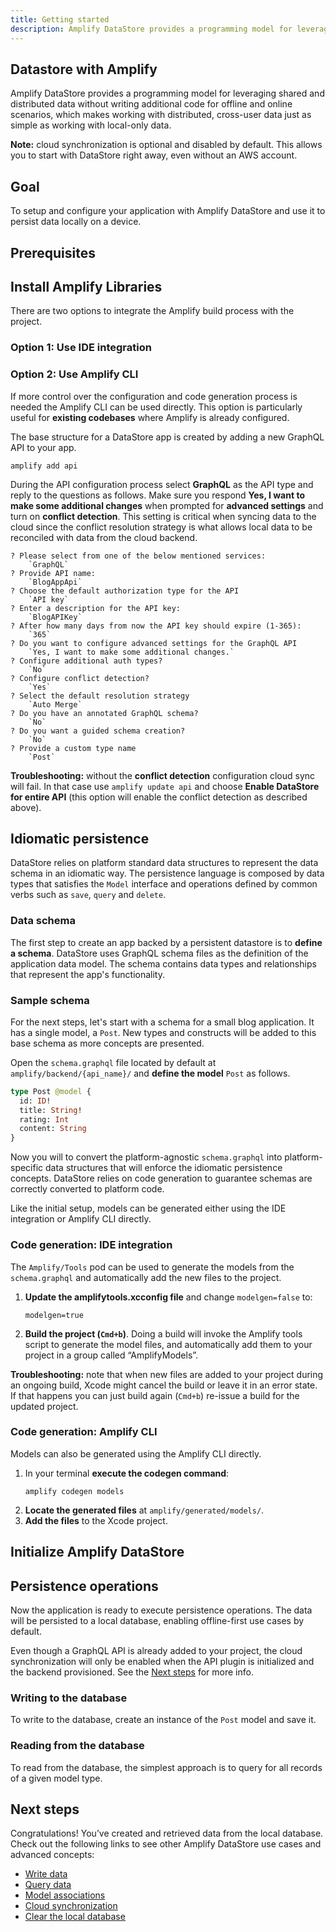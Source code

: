```yaml
---
title: Getting started
description: Amplify DataStore provides a programming model for leveraging shared and distributed data without writing additional code for offline and online scenarios, which makes working with distributed, cross-user data just as simple as working with local-only data.
---
```


## Datastore with Amplify

Amplify DataStore provides a programming model for leveraging shared and distributed data without writing additional code for offline and online scenarios, which makes working with distributed, cross-user data just as simple as working with local-only data.

<amplify-callout>

**Note:** cloud synchronization is optional and disabled by default. This allows you to start with DataStore right away, even without an AWS account.

</amplify-callout>

## Goal
To setup and configure your application with Amplify DataStore and use it to persist data locally on a device.

## Prerequisites

<inline-fragment platform="ios" src="~/lib/datastore/fragments/ios/getting-started/10_preReq.md"></inline-fragment>
<inline-fragment platform="android" src="~/lib/datastore/fragments/android/getting-started/10_preReq.md"></inline-fragment>

## Install Amplify Libraries

<inline-fragment platform="ios" src="~/lib/datastore/fragments/ios/getting-started/20_installLib.md"></inline-fragment>
<inline-fragment platform="android" src="~/lib/datastore/fragments/android/getting-started/20_installLib.md"></inline-fragment>

There are two options to integrate the Amplify build process with the project.

### Option 1: Use IDE integration

<inline-fragment platform="ios" src="~/lib/datastore/fragments/ios/getting-started/30_amplifyTools.md"></inline-fragment>
<inline-fragment platform="android" src="~/lib/datastore/fragments/android/getting-started/30_amplifyTools.md"></inline-fragment>

### Option 2: Use Amplify CLI

If more control over the configuration and code generation process is needed the Amplify CLI can be used directly. This option is particularly useful for **existing codebases** where Amplify is already configured.

The base structure for a DataStore app is created by adding a new GraphQL API to your app.

```console
amplify add api
```

During the API configuration process select **GraphQL** as the API type and reply to the questions as follows. Make sure you respond **Yes, I want to make some additional changes** when prompted for **advanced settings** and turn on **conflict detection**. This setting is critical when syncing data to the cloud since the conflict resolution strategy is what allows local data to be reconciled with data from the cloud backend.

```console
? Please select from one of the below mentioned services:
    `GraphQL`
? Provide API name:
    `BlogAppApi`
? Choose the default authorization type for the API
    `API key`
? Enter a description for the API key:
    `BlogAPIKey`
? After how many days from now the API key should expire (1-365):
    `365`
? Do you want to configure advanced settings for the GraphQL API
    `Yes, I want to make some additional changes.`
? Configure additional auth types?
    `No`
? Configure conflict detection?
    `Yes`
? Select the default resolution strategy
    `Auto Merge`
? Do you have an annotated GraphQL schema?
    `No`
? Do you want a guided schema creation?
    `No`
? Provide a custom type name
    `Post`
```

<amplify-callout warning>

**Troubleshooting:** without the **conflict detection** configuration cloud sync will fail. In that case use `amplify update api` and choose **Enable DataStore for entire API** (this option will enable the conflict detection as described above).

</amplify-callout>

## Idiomatic persistence

DataStore relies on platform standard data structures to represent the data schema in an idiomatic way. The persistence language is composed by data types that satisfies the `Model` interface and operations defined by common verbs such as `save`, `query` and `delete`.

### Data schema

The first step to create an app backed by a persistent datastore is to **define a schema**. DataStore uses GraphQL schema files as the definition of the application data model. The schema contains data types and relationships that represent the app's functionality.

### Sample schema

For the next steps, let's start with a schema for a small blog application. It has a single model, a `Post`. New types and constructs will be added to this base schema as more concepts are presented.

Open the `schema.graphql` file located by default at `amplify/backend/{api_name}/` and **define the model** `Post` as follows.

```graphql
type Post @model {
  id: ID!
  title: String!
  rating: Int
  content: String
}
```

Now you will to convert the platform-agnostic `schema.graphql` into platform-specific data structures that will enforce the idiomatic persistence concepts. DataStore relies on code generation to guarantee schemas are correctly converted to platform code.

Like the initial setup, models can be generated either using the IDE integration or Amplify CLI directly.

### Code generation: IDE integration

The `Amplify/Tools` pod can be used to generate the models from the `schema.graphql` and automatically add the new files to the project.

1. **Update the amplifytools.xcconfig file** and change `modelgen=false` to:
    ```
    modelgen=true
    ```
2. **Build the project (`Cmd+b`)**. Doing a build will invoke the Amplify tools script to generate the model files, and automatically add them to your project in a group called “AmplifyModels”.

<amplify-callout warning>

**Troubleshooting:** note that when new files are added to your project during an ongoing build, Xcode might cancel the build or leave it in an error state. If that happens you can just build again (`Cmd+b`) re-issue a build for the updated project.

</amplify-callout>

### Code generation: Amplify CLI

Models can also be generated using the Amplify CLI directly.

1. In your terminal **execute the codegen command**:
    ```console
    amplify codegen models
    ```
2. **Locate the generated files** at `amplify/generated/models/`.
3. **Add the files** to the Xcode project.

## Initialize Amplify DataStore

<inline-fragment platform="ios" src="~/lib/datastore/fragments/ios/getting-started/40_initDataStore.md"></inline-fragment>
<inline-fragment platform="android" src="~/lib/datastore/fragments/android/getting-started/40_initDataStore.md"></inline-fragment>

## Persistence operations

Now the application is ready to execute persistence operations. The data will be persisted to a local database, enabling offline-first use cases by default.

Even though a GraphQL API is already added to your project, the cloud synchronization will only be enabled when the API plugin is initialized and the backend provisioned. See the [Next steps](#next-steps) for more info.

### Writing to the database

To write to the database, create an instance of the `Post` model and save it.

<inline-fragment platform="ios" src="~/lib/datastore/fragments/ios/getting-started/50_saveSnippet.md"></inline-fragment>
<inline-fragment platform="android" src="~/lib/datastore/fragments/android/getting-started/50_saveSnippet.md"></inline-fragment>

### Reading from the database

To read from the database, the simplest approach is to query for all records of a given model type.

<inline-fragment platform="ios" src="~/lib/datastore/fragments/ios/getting-started/60_querySnippet.md"></inline-fragment>
<inline-fragment platform="android" src="~/lib/datastore/fragments/android/getting-started/60_querySnippet.md"></inline-fragment>

## Next steps

Congratulations! You’ve created and retrieved data from the local database. Check out the following links to see other Amplify DataStore use cases and advanced concepts:

- [Write data](~/lib/datastore/data-access.md#insert-and-update)
- [Query data](~/lib/datastore/data-access.md#query-data)
- [Model associations](~/lib/datastore/relational.md)
- [Cloud synchronization](~/lib/datastore/sync.md)
- [Clear the local database]()
